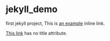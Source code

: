 # jekyll_demo


first jekyll project, 
This is [an example](http://example.com/ "Title") inline link.

[This link](http://example.net/) has no title attribute.

